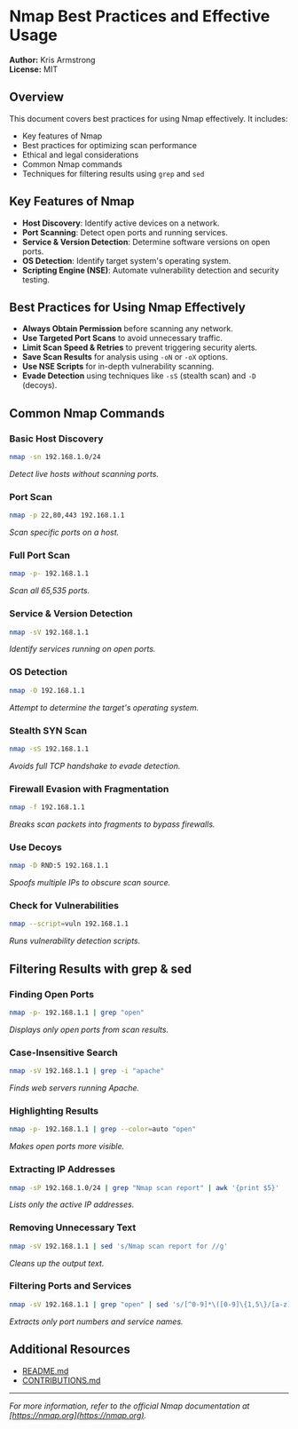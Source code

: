 # Nmap Best Practices and Effective Usage

**Author:** Kris Armstrong  
**License:** MIT  

## Overview
This document covers best practices for using Nmap effectively. It includes:
- Key features of Nmap
- Best practices for optimizing scan performance
- Ethical and legal considerations
- Common Nmap commands
- Techniques for filtering results using `grep` and `sed`

## Key Features of Nmap
- **Host Discovery**: Identify active devices on a network.
- **Port Scanning**: Detect open ports and running services.
- **Service & Version Detection**: Determine software versions on open ports.
- **OS Detection**: Identify target system's operating system.
- **Scripting Engine (NSE)**: Automate vulnerability detection and security testing.

## Best Practices for Using Nmap Effectively
- **Always Obtain Permission** before scanning any network.
- **Use Targeted Port Scans** to avoid unnecessary traffic.
- **Limit Scan Speed & Retries** to prevent triggering security alerts.
- **Save Scan Results** for analysis using `-oN` or `-oX` options.
- **Use NSE Scripts** for in-depth vulnerability scanning.
- **Evade Detection** using techniques like `-sS` (stealth scan) and `-D` (decoys).

## Common Nmap Commands

### Basic Host Discovery
```bash
nmap -sn 192.168.1.0/24
```
*Detect live hosts without scanning ports.*

### Port Scan
```bash
nmap -p 22,80,443 192.168.1.1
```
*Scan specific ports on a host.*

### Full Port Scan
```bash
nmap -p- 192.168.1.1
```
*Scan all 65,535 ports.*

### Service & Version Detection
```bash
nmap -sV 192.168.1.1
```
*Identify services running on open ports.*

### OS Detection
```bash
nmap -O 192.168.1.1
```
*Attempt to determine the target's operating system.*

### Stealth SYN Scan
```bash
nmap -sS 192.168.1.1
```
*Avoids full TCP handshake to evade detection.*

### Firewall Evasion with Fragmentation
```bash
nmap -f 192.168.1.1
```
*Breaks scan packets into fragments to bypass firewalls.*

### Use Decoys
```bash
nmap -D RND:5 192.168.1.1
```
*Spoofs multiple IPs to obscure scan source.*

### Check for Vulnerabilities
```bash
nmap --script=vuln 192.168.1.1
```
*Runs vulnerability detection scripts.*

## Filtering Results with grep & sed

### Finding Open Ports
```bash
nmap -p- 192.168.1.1 | grep "open"
```
*Displays only open ports from scan results.*

### Case-Insensitive Search
```bash
nmap -sV 192.168.1.1 | grep -i "apache"
```
*Finds web servers running Apache.*

### Highlighting Results
```bash
nmap -p- 192.168.1.1 | grep --color=auto "open"
```
*Makes open ports more visible.*

### Extracting IP Addresses
```bash
nmap -sP 192.168.1.0/24 | grep "Nmap scan report" | awk '{print $5}'
```
*Lists only the active IP addresses.*

### Removing Unnecessary Text
```bash
nmap -sV 192.168.1.1 | sed 's/Nmap scan report for //g'
```
*Cleans up the output text.*

### Filtering Ports and Services
```bash
nmap -sV 192.168.1.1 | grep "open" | sed 's/[^0-9]*\([0-9]\{1,5\}/[a-z]\+).*/\1/g'
```
*Extracts only port numbers and service names.*

## Additional Resources
- [README.md](README.md)
- [CONTRIBUTIONS.md](CONTRIBUTIONS.md)

---
*For more information, refer to the official Nmap documentation at [https://nmap.org](https://nmap.org).*  
